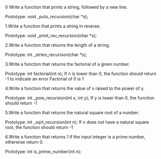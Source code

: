 0 Write a function that prints a string, followed by a new line.

Prototype: void _puts_recursion(char *s);

1.Write a function that prints a string in reverse.

Prototype: void _print_rev_recursion(char *s);

2.Write a function that returns the length of a string.

Prototype: int _strlen_recursion(char *s);

3.Write a function that returns the factorial of a given number.

Prototype: int factorial(int n);
If n is lower than 0, the function should return -1 to indicate an error
Factorial of 0 is 1

4.Write a function that returns the value of x raised to the power of y.

Prototype: int _pow_recursion(int x, int y);
If y is lower than 0, the function should return -1

5.Write a function that returns the natural square root of a number.

Prototype: int _sqrt_recursion(int n);
If n does not have a natural square root, the function should return -1

6.Write a function that returns 1 if the input integer is a prime number, otherwise return 0.

Prototype: int is_prime_number(int n);
